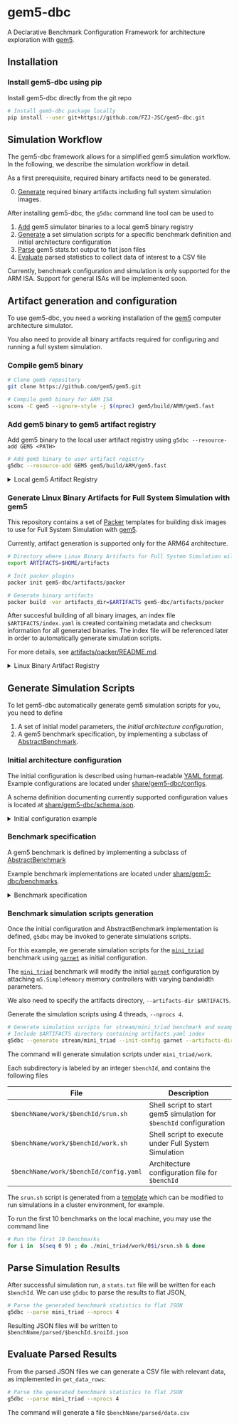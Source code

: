 # gem5-dbc

A Declarative Benchmark Configuration Framework for architecture exploration with [gem5](https://www.gem5.org/).


## Installation


### Install gem5-dbc using pip

Install gem5-dbc directly from the git repo

```bash
# Install gem5-dbc package locally
pip install --user git+https://github.com/FZJ-JSC/gem5-dbc.git
```


## Simulation Workflow

The gem5-dbc framework allows for a simplified gem5 simulation workflow.
In the following, we describe the simulation workflow in detail.

As a first prerequisite, required binary artifacts need to be generated.

0. [Generate](#artifact-generation-and-configuration) required binary artifacts including full system simulation images.

After installing gem5-dbc, the `g5dbc` command line tool can be used to

1. [Add](#add-gem5-binary-to-gem5-artifact-registry) gem5 simulator binaries to a local gem5 binary registry
2. [Generate](#generate-simulation-scripts) a set simulation scripts for a specific benchmark definition and initial architecture configuration
3. [Parse](#parse-simulation-results) gem5 stats.txt output to flat json files
4. [Evaluate](#evaluate-parsed-results) parsed statistics to collect data of interest to a CSV file 

Currently, benchmark configuration and simulation is only supported for the ARM ISA.
Support for general ISAs will be implemented soon.


## Artifact generation and configuration

To use gem5-dbc, you need a working installation of
the [gem5](https://www.gem5.org/) computer architecture simulator.

You also need to provide all binary artifacts
required for configuring and running a full system simulation.


### Compile gem5 binary

```bash
# Clone gem5 repository
git clone https://github.com/gem5/gem5.git

# Compile gem5 binary for ARM ISA
scons -C gem5 --ignore-style -j $(nproc) gem5/build/ARM/gem5.fast
```


### Add gem5 binary to gem5 artifact registry

Add gem5 binary to the local user artifact registry using `g5dbc --resource-add GEM5 <PATH>` 

```bash
# Add gem5 binary to user artifact registry
g5dbc --resource-add GEM5 gem5/build/ARM/gem5.fast
```

<details>
<summary>Local gem5 Artifact Registry</summary>

When adding a gem5 binary for the first time,
an artifact registry is created, located by default at `$HOME/.config/gem5-dbc/artifacts.yaml`

```yaml
arm64:
- bintype: GEM5
  md5hash: 06fc82f21f6e82e03e538252a05131e6
  metadata: Apr  3 2025 10:07:41
  name: gem5.fast
  path: /home/user/sources/gem5/build/ARM/gem5.fast
  version: 24.1.0.2
```
</details>

### Generate Linux Binary Artifacts for Full System Simulation with gem5

This repository contains a set of [Packer](https://developer.hashicorp.com/packer)
templates for building disk images to use for Full System Simulation with [gem5](https://www.gem5.org/).

Currently, artifact generation is supported only for the ARM64 architecture.

```bash
# Directory where Linux Binary Artifacts for Full System Simulation will be generated
export ARTIFACTS=$HOME/artifacts

# Init packer plugins
packer init gem5-dbc/artifacts/packer

# Generate binary artifacts
packer build -var artifacts_dir=$ARTIFACTS gem5-dbc/artifacts/packer
```

After succesful building of all binary images,
an index file `$ARTIFACTS/index.yaml` is created containing
metadata and checksum information for all generated binaries.
The index file will be referenced later in order to automatically generate simulation scripts.

For more details, see [artifacts/packer/README.md](artifacts/packer/README.md).

<details>
<summary>Linux Binary Artifact Registry</summary>

After the ARM64 image build is finished, the directory `$ARTIFACTS`
will contain the generated binary artifacts.

| File | Description |
| ---- | ----------- |
| $ARTIFACTS/index.yaml     | Index of binary artifacts for use with `g5dbc`  |
| $ARTIFACTS/arm64/disks    | Disk Images   |
| $ARTIFACTS/arm64/keys     | SSH Keys for generated image   |
| $ARTIFACTS/arm64/binaries | ARM64 bootloaders and Linux kernels |

Example generated `index.yaml` file after successful build of an ARM64 debian-testing image with [Packer](https://developer.hashicorp.com/packer).

```yaml
arm64:
- bintype: "DISK"
  name: disk.img
  path: arm64/disks/disk.img-debian-testing
  md5hash: d37bfb08faa9ba10c861b649b6fbac8a
  version: debian-testing
  metadata: /dev/vda2
- bintype: "BOOT"
  name: boot.arm64
  path: arm64/binaries/boot.arm64-V1
  md5hash: 64e7904dccf73a73f9cb8040f7a27a0c
  version: V1
  metadata: V1
- bintype: "BOOT"
  name: boot.arm64
  path: arm64/binaries/boot.arm64-V2
  md5hash: c81d1a6d4ee9621a9b08284cfb00190e
  version: V2
  metadata: V2
- bintype: "KERNEL"
  name: Image
  path: arm64/binaries/Image-5.15.68
  md5hash: 66d18afe5d0cb4c4ec9cb0641982ff38
  version: 5.15.68
  metadata: qemu
- bintype: "KERNEL"
  name: vmlinux
  path: arm64/binaries/vmlinux-5.15.68
  md5hash: a98b65636bbac2a1fe4ab4eb5948d66b
  version: 5.15.68
  metadata: earlyprintk=pl011,0x1c090000 console=ttyAMA0 lpj=19988480 norandmaps rw loglevel=8
```
</details>


## Generate Simulation Scripts

To let gem5-dbc automatically generate gem5 simulation scripts for you,
you need to define

1. A set of initial model parameters, the *initial architecture configuration*,
2. A gem5 benchmark specification, by implementing a subclass of [AbstractBenchmark](src/g5dbc/benchmark/__init__.py).


### Initial architecture configuration

The initial configuration is described using human-readable [YAML format](https://yaml.org/).
Example configurations are located under [share/gem5-dbc/configs](share/gem5-dbc/configs).

A schema definition documenting currently supported configuration values is located at [share/gem5-dbc/schema.json](share/gem5-dbc/schema.json).


<details>
<summary>Initial configuration example</summary>

The following lists the example [garnet](share/gem5-dbc/configs/garnet) configuration using Garnet and DDR4 memory.
A schema definition documenting currently supported configuration values is located at [share/gem5-dbc/schema.json](share/gem5-dbc/schema.json).

Note that gem5-dbc uses a YAML loader with support for [!include constructor](src/g5dbc/util/dict_yaml.py).

An initial configuration can be defined as a single YAML file, or a directory containing an index file `index.yaml`.

```yaml
# Example configuration with Garnet interconnect and DDR4 memory model
simulation:
  gem5_version: 24.1.0.2
  full_system: True

system:
  architecture: arm64
  num_cpus: 2
  num_slcs: 2
  clock: 2.6GHz
  sve_vl: 256
  cache_line_size: 64

cpus:
  simple:
    model: AtomicSimple
    clock: 2.6GHz
  o3cpu: !include cpu.yaml

caches: !include caches.yaml

memory:
  regions:
    - model: DRAM
      channels: 4
      size:  2GiB
      dram_settings: !include ../memory/DDR4_2400_16x4.yaml

interconnect:
  model: garnet

network: !include network.yaml
```

A variety of Ruby network topologies can be defined as well.
Currently, gem5-dbc only supports the [`Simple2D`](src/g5dbc/sim/model/topology/ruby/Simple2D/__init__.py) network topology model.
The `Simple2D` model constructs simple 2D meshes based on a list of internal links.
An example for a simple 2D mesh topology is given below.

```yaml
# 1x Link for all VNETs
mesh_vnet_support: [[0,1,2,3]]
node_vnet_support: [[0,1,2,3]]
# 2x3 2D mesh topology
#
# [3] - [4] - [5]
#  |     |     |
# [0] - [1] - [2]
#
topology:
  model: Simple2D
  parameters:
    num_mesh_routers: 6
    router_numa_ids: [0,0,0,0,0,0]
    cpu_routers: [[1,4]]
    slc_routers: [[1,4]]
    mem_routers: [[0,3]]
    rom_routers: [2]
    dma_routers: [2]
    # Tuples describe internal links between routers A,B in the format:
    # [Router A, Router B, Weight]
    internal_links:
      - [0, 1, 1]
      - [1, 2, 1]
      - [3, 4, 1]
      - [4, 5, 1]
      - [0, 3, 2]
      - [1, 4, 2]
      - [2, 5, 2]
```
</details>


### Benchmark specification

A gem5 benchmark is defined by implementing a subclass of [AbstractBenchmark](src/g5dbc/benchmark/__init__.py)

Example benchmark implementations are located under [share/gem5-dbc/benchmarks](share/gem5-dbc/benchmarks).


<details>
<summary>Benchmark specification</summary>

Specify a gem5 benchmark by implementing following abstract methods:

```python
class benchmark(AbstractBenchmark[T]):
  @abstractmethod
  def get_command(self, params: T, config: Config) -> str:
    """Return command to execute"""

  @abstractmethod
  def get_env(self, params: T, config: Config) -> dict:
    """Return dictionary of environment variables to set before running benchmark"""

  @abstractmethod
  def get_varparams(self) -> dict[str, list]:
    """Return the parameter space definition as a map
       parameter name => list of parameter values"""

  @abstractmethod
  def filter_varparams(self, params: T, config: Config) -> bool:
      """Return True if given initial configuration and parameter combination is valid"""

  @abstractmethod
  def update_config(self, params: T, config: Config) -> Config:
      """Update configuration from given parameters"""

  @abstractmethod
  def get_data_rows(self, params: T, stats: dict) -> dict | list[dict]:
      """Return a single data row or multiple data rows to be written to a CSV file"""
```

</details>


### Benchmark simulation scripts generation

Once the initial configuration and AbstractBenchmark implementation is defined,
`g5dbc` may be invoked to generate simulations scripts.

For this example, we generate simulation scripts for the [`mini_triad`](share/gem5-dbc/benchmarks/stream/mini_triad.py)
benchmark using [`garnet`](share/gem5-dbc/configs/garnet) as initial configuration.

The  [`mini_triad`](share/gem5-dbc/benchmarks/stream/mini_triad.py) benchmark will modify
the initial [`garnet`](share/gem5-dbc/configs/garnet) configuration by attaching
`m5.SimpleMemory` memory controllers with varying bandwidth parameters.

We also need to specify the artifacts directory, `--artifacts-dir $ARTIFACTS`.

Generate the simulation scripts using 4 threads, `--nprocs 4`.

```bash
# Generate simulation scripts for stream/mini_triad benchmark and example garnet configuration
# Include $ARTIFACTS directory containing artifacts.yaml index
g5dbc --generate stream/mini_triad --init-config garnet --artifacts-dir $ARTIFACTS --nprocs 4
```

The command will generate simulation scripts under `mini_triad/work`.

Each subdirectory is labeled by an integer `$benchId`, and contains the following files

| File | Description |
| ---- | ----------- |
| `$benchName/work/$benchId/srun.sh`       | Shell script to start gem5 simulation for `$benchId` configuration |
| `$benchName/work/$benchId/work.sh`       | Shell script to execute under Full System Simulation  |
| `$benchName/work/$benchId/config.yaml`   | Architecture configuration file for `$benchId`  |

The `srun.sh` script is generated from a [template](share/gem5-dbc/templates/srun.sh)
which can be modified to run simulations in a cluster environment, for example.

To run the first 10 benchmarks on the local machine, you may use the command line

```bash
# Run the first 10 benchmarks
for i in  $(seq 0 9) ; do ./mini_triad/work/0$i/srun.sh & done
```


## Parse Simulation Results

After successful simulation run, a `stats.txt` file will be written for each  `$benchId`.
We can use `g5dbc` to parse the results to flat JSON,

```bash
# Parse the generated benchmark statistics to flat JSON
g5dbc --parse mini_triad --nprocs 4
```

Resulting JSON files will be written to `$benchName/parsed/$benchId.$roiId.json`


## Evaluate Parsed Results

From the parsed JSON files we can generate a CSV file with relevant data,
as implemented in `get_data_rows`:

```bash
# Parse the generated benchmark statistics to flat JSON
g5dbc --parse mini_triad --nprocs 4
```

The command will generate a file `$benchName/parsed/data.csv`
